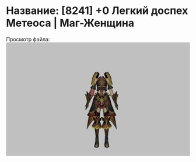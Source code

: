 # Название: [8241] +0 Легкий доспех Метеоса | Маг-Женщина

Просмотр файла:
![p050030.png](p050030.png)
